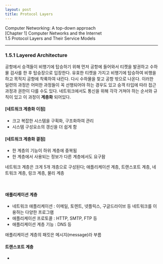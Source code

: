 ```yaml
---
layout: post
title: Protocol Layers  
---
```


Computer Networking: A top-down approach  
[Chapter 1] Computer Networks and the Internet  
1.5 Protocol Layers and Their Service Models  

----  

### 1.5.1 Layered Architecture  
공항에서 승객들이 비행기에 탑승하기 위해 먼저 공항에 들어와서 티켓을 발권하고 수하물 검사를 한 후 탑승장으로 입장한다. 유효한 티켓을 가지고 비행기에 탑승하여 비행을 하고 목적지 공항에 착륙하여 내린다. 다시 수하물을 찾고 공항 밖으로 나온다. 이러한 일련의 과정은 어떠한 과정들이 꼭 선행되어야 하는 경우도 있고 승객 타입에 따라 접근 과정과 권한이 다를 수도 있다. 네트워크에서도 통신을 위해 각각 거쳐야 하는 순서와 규칙이 있고 이 과정이 **계층화** 되어있다.   

#### [네트워크 계층화 이점]  
- 크고 복잡한 시스템을 구획화, 구조화하여 관리  
- 시스템 구성요소의 갱신을 더 쉽게 함  

#### [네트워크 계층화 결점]  
- 한 계층의 기능이 하위 계층에 중복됨  
- 한 계층에서 사용되는 정보가 다른 계층에서도 요구돰  

네트워크 계층은 크게 5개 개층으로 구성된다; 애플리케이션 계층, 트랜스포트 계층, 네트워크 계층, 링크 계층, 물리 계층  

<br>

#### 애플리케이션 계층  
- 네트워크 애플리케이션 : 이메일, 토렌트, 넷플릭스, 구글드라이브 등 네트워크를 이용하는 다양한 프로그램  
- 애플리케이션 프로토콜 : HTTP, SMTP, FTP 등  
- 애플리케이션 계층 기능 : DNS 등  

애플리케이션 계층의 패킷은 메시지(message)라 부름  

#### 트랜스포트 계층  
- 
